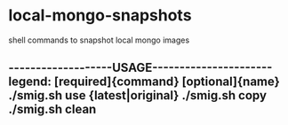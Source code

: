 # local-mongo-snapshots
shell commands to snapshot local mongo images

-------------------USAGE----------------------
legend: [required]{command} [optional]{name}
./smig.sh use {latest|original}
./smig.sh copy
./smig.sh clean
----------------------------------------------
